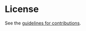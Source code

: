 # License

See the
[guidelines for contributions](https://github.com/anr-bmbf-pivot/draft-dns-over-coap/blob/main/CONTRIBUTING.md).
